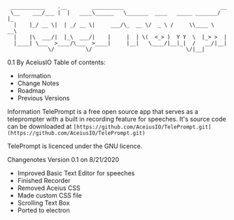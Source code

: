 ```
 ___________    .__        __________                               __   
 \__    ___/___ |  |   ____\______   \_______  ____   _____ _______/  |_ 
  |    |_/ __ \|  | _/ __ \|     ___/\_  __ \/  _ \ /     \\____ \   __\
  |    |\  ___/|  |_\  ___/|    |     |  | \(  <_> )  Y Y  \  |_> >  |  
  |____| \___  >____/\___  >____|     |__|   \____/|__|_|  /   __/|__|  
             \/          \/                              \/|__|  
```

0.1 By AceiusIO
Table of contents:
* Information
* Change Notes
* Roadmap
* Previous Versions


Information
TelePrompt is a free open source app that serves as a teleprompter with a 
built in recording feature for speeches. It's source code can be downloaded
at `[https://github.com/AceiusIO/TelePrompt.git](https://github.com/AceiusIO/TelePrompt.git)`


TelePrompt is licenced under the GNU licence.


Changenotes
Version 0.1 on 8/21/2020
* Improved Basic Text Editor for speeches
* Finished Recorder
* Removed Aceius CSS
* Made custom CSS file
* Scrolling Text Box
* Ported to electron